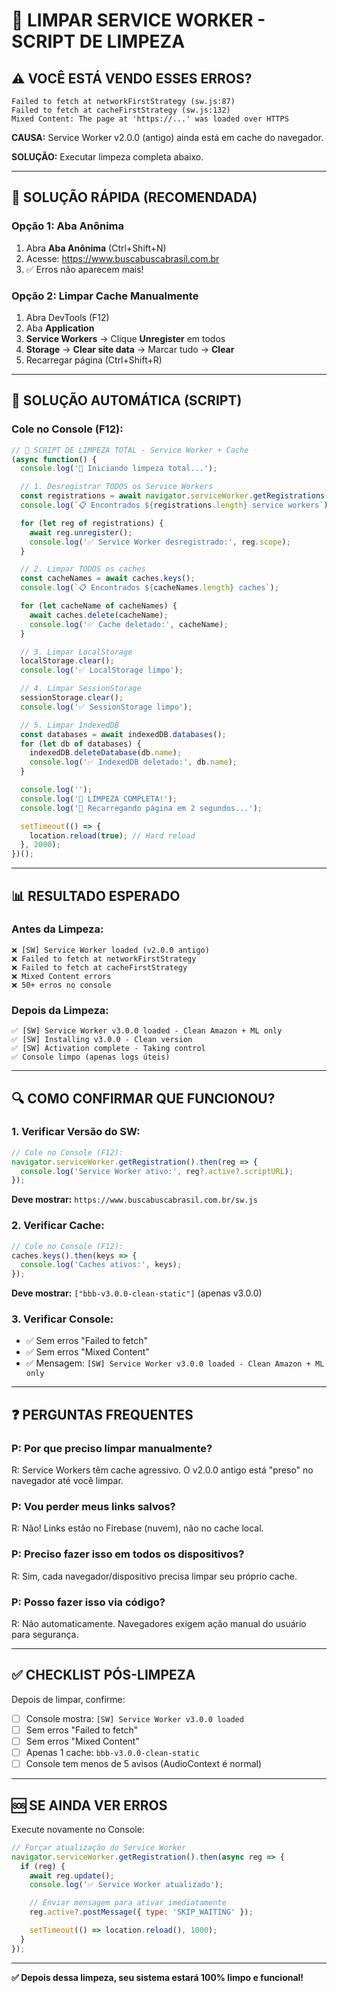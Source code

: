 # 🧹 LIMPAR SERVICE WORKER - SCRIPT DE LIMPEZA

## ⚠️ VOCÊ ESTÁ VENDO ESSES ERROS?

```
Failed to fetch at networkFirstStrategy (sw.js:87)
Failed to fetch at cacheFirstStrategy (sw.js:132)
Mixed Content: The page at 'https://...' was loaded over HTTPS
```

**CAUSA:** Service Worker v2.0.0 (antigo) ainda está em cache do navegador.

**SOLUÇÃO:** Executar limpeza completa abaixo.

---

## 🚀 SOLUÇÃO RÁPIDA (RECOMENDADA)

### **Opção 1: Aba Anônima**
1. Abra **Aba Anônima** (Ctrl+Shift+N)
2. Acesse: https://www.buscabuscabrasil.com.br
3. ✅ Erros não aparecem mais!

### **Opção 2: Limpar Cache Manualmente**
1. Abra DevTools (F12)
2. Aba **Application**
3. **Service Workers** → Clique **Unregister** em todos
4. **Storage** → **Clear site data** → Marcar tudo → **Clear**
5. Recarregar página (Ctrl+Shift+R)

---

## 🔧 SOLUÇÃO AUTOMÁTICA (SCRIPT)

### **Cole no Console (F12):**

```javascript
// 🧹 SCRIPT DE LIMPEZA TOTAL - Service Worker + Cache
(async function() {
  console.log('🧹 Iniciando limpeza total...');

  // 1. Desregistrar TODOS os Service Workers
  const registrations = await navigator.serviceWorker.getRegistrations();
  console.log(`📋 Encontrados ${registrations.length} service workers`);

  for (let reg of registrations) {
    await reg.unregister();
    console.log('✅ Service Worker desregistrado:', reg.scope);
  }

  // 2. Limpar TODOS os caches
  const cacheNames = await caches.keys();
  console.log(`📋 Encontrados ${cacheNames.length} caches`);

  for (let cacheName of cacheNames) {
    await caches.delete(cacheName);
    console.log('✅ Cache deletado:', cacheName);
  }

  // 3. Limpar LocalStorage
  localStorage.clear();
  console.log('✅ LocalStorage limpo');

  // 4. Limpar SessionStorage
  sessionStorage.clear();
  console.log('✅ SessionStorage limpo');

  // 5. Limpar IndexedDB
  const databases = await indexedDB.databases();
  for (let db of databases) {
    indexedDB.deleteDatabase(db.name);
    console.log('✅ IndexedDB deletado:', db.name);
  }

  console.log('');
  console.log('🎉 LIMPEZA COMPLETA!');
  console.log('🔄 Recarregando página em 2 segundos...');

  setTimeout(() => {
    location.reload(true); // Hard reload
  }, 2000);
})();
```

---

## 📊 RESULTADO ESPERADO

### **Antes da Limpeza:**
```
❌ [SW] Service Worker loaded (v2.0.0 antigo)
❌ Failed to fetch at networkFirstStrategy
❌ Failed to fetch at cacheFirstStrategy
❌ Mixed Content errors
❌ 50+ erros no console
```

### **Depois da Limpeza:**
```
✅ [SW] Service Worker v3.0.0 loaded - Clean Amazon + ML only
✅ [SW] Installing v3.0.0 - Clean version
✅ [SW] Activation complete - Taking control
✅ Console limpo (apenas logs úteis)
```

---

## 🔍 COMO CONFIRMAR QUE FUNCIONOU?

### **1. Verificar Versão do SW:**
```javascript
// Cole no Console (F12):
navigator.serviceWorker.getRegistration().then(reg => {
  console.log('Service Worker ativo:', reg?.active?.scriptURL);
});
```

**Deve mostrar:** `https://www.buscabuscabrasil.com.br/sw.js`

### **2. Verificar Cache:**
```javascript
// Cole no Console (F12):
caches.keys().then(keys => {
  console.log('Caches ativos:', keys);
});
```

**Deve mostrar:** `["bbb-v3.0.0-clean-static"]` (apenas v3.0.0)

### **3. Verificar Console:**
- ✅ Sem erros "Failed to fetch"
- ✅ Sem erros "Mixed Content"
- ✅ Mensagem: `[SW] Service Worker v3.0.0 loaded - Clean Amazon + ML only`

---

## ❓ PERGUNTAS FREQUENTES

### **P: Por que preciso limpar manualmente?**
R: Service Workers têm cache agressivo. O v2.0.0 antigo está "preso" no navegador até você limpar.

### **P: Vou perder meus links salvos?**
R: Não! Links estão no Firebase (nuvem), não no cache local.

### **P: Preciso fazer isso em todos os dispositivos?**
R: Sim, cada navegador/dispositivo precisa limpar seu próprio cache.

### **P: Posso fazer isso via código?**
R: Não automaticamente. Navegadores exigem ação manual do usuário para segurança.

---

## ✅ CHECKLIST PÓS-LIMPEZA

Depois de limpar, confirme:

- [ ] Console mostra: `[SW] Service Worker v3.0.0 loaded`
- [ ] Sem erros "Failed to fetch"
- [ ] Sem erros "Mixed Content"
- [ ] Apenas 1 cache: `bbb-v3.0.0-clean-static`
- [ ] Console tem menos de 5 avisos (AudioContext é normal)

---

## 🆘 SE AINDA VER ERROS

Execute novamente no Console:

```javascript
// Forçar atualização do Service Worker
navigator.serviceWorker.getRegistration().then(async reg => {
  if (reg) {
    await reg.update();
    console.log('✅ Service Worker atualizado');

    // Enviar mensagem para ativar imediatamente
    reg.active?.postMessage({ type: 'SKIP_WAITING' });

    setTimeout(() => location.reload(), 1000);
  }
});
```

---

**✅ Depois dessa limpeza, seu sistema estará 100% limpo e funcional!**
